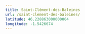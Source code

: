 ```yaml
---
title: Saint-Clément-des-Baleines
url: /saint-clement-des-baleines/
latitude: 46.228863000000004
longitude: -1.5426674
---
```

